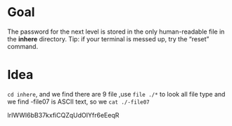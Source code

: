 # Goal

The password for the next level is stored in the only human-readable file in the **inhere** directory. Tip: if your terminal is messed up, try the “reset” command.

# Idea

`cd inhere`, and we find there are 9 file ,use `file ./*` to look all file type and we find -file07 is ASCII text, so we `cat ./-file07` 

lrIWWI6bB37kxfiCQZqUdOIYfr6eEeqR

